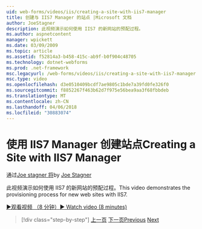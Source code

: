 ```yaml
---
uid: web-forms/videos/iis/creating-a-site-with-iis7-manager
title: 创建与 IIS7 Manager 的站点 |Microsoft 文档
author: JoeStagner
description: 此视频演示如何使用 IIS7 的新网站的预配过程。
ms.author: aspnetcontent
manager: wpickett
ms.date: 03/09/2009
ms.topic: article
ms.assetid: f52814a3-b458-415c-ab9f-b0f904c48705
ms.technology: dotnet-webforms
ms.prod: .net-framework
msc.legacyurl: /web-forms/videos/iis/creating-a-site-with-iis7-manager
msc.type: video
ms.openlocfilehash: d3e0510409bcdf7ae9805c1bde7a39fd0fe326f0
ms.sourcegitcommit: f8852267f463b62d7f975e56bea9aa3f68fbbdeb
ms.translationtype: MT
ms.contentlocale: zh-CN
ms.lasthandoff: 04/06/2018
ms.locfileid: "30883074"
---
```

<a name="creating-a-site-with-iis7-manager"></a><span data-ttu-id="91d75-103">使用 IIS7 Manager 创建站点</span><span class="sxs-lookup"><span data-stu-id="91d75-103">Creating a Site with IIS7 Manager</span></span>
====================
<span data-ttu-id="91d75-104">通过[Joe stagner 将](https://github.com/JoeStagner)</span><span class="sxs-lookup"><span data-stu-id="91d75-104">by [Joe Stagner](https://github.com/JoeStagner)</span></span>

<span data-ttu-id="91d75-105">此视频演示如何使用 IIS7 的新网站的预配过程。</span><span class="sxs-lookup"><span data-stu-id="91d75-105">This video demonstrates the provisioning process for new web sites with IIS7.</span></span>

[<span data-ttu-id="91d75-106">&#9654;观看视频 （8 分钟）</span><span class="sxs-lookup"><span data-stu-id="91d75-106">&#9654; Watch video (8 minutes)</span></span>](https://channel9.msdn.com/Blogs/ASP-NET-Site-Videos/creating-a-site-with-iis7-manager)

> [!div class="step-by-step"]
> <span data-ttu-id="91d75-107">[上一页](troubleshooting-production-aspnet-apps.md)
> [下一页](installing-ftp7.md)</span><span class="sxs-lookup"><span data-stu-id="91d75-107">[Previous](troubleshooting-production-aspnet-apps.md)
[Next](installing-ftp7.md)</span></span>
